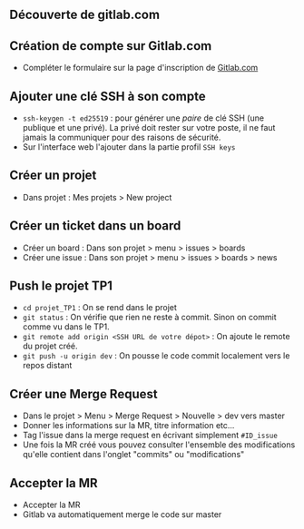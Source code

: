 ## Découverte de gitlab.com

## Création de compte sur Gitlab.com

* Compléter le formulaire sur la page d'inscription de [Gitlab.com](https://gitlab.com/users/sign_in?redirect_to_referer=yes)

## Ajouter une clé SSH à son compte

* `ssh-keygen -t ed25519` : pour générer une *paire* de clé SSH (une publique et une privé). La privé doit rester sur votre poste, il ne faut jamais la communiquer pour des raisons de sécurité.
* Sur l'interface web l'ajouter dans la partie profil `SSH keys`

## Créer un projet

* Dans projet : Mes projets > New project

## Créer un ticket dans un board

* Créer un board : Dans son projet > menu > issues > boards
* Créer une issue : Dans son projet > menu > issues > boards > news

## Push le projet TP1

* `cd projet_TP1` : On se rend dans le projet
* `git status` : On vérifie que rien ne reste à commit. Sinon on commit comme vu dans le TP1.
* `git remote add origin <SSH URL de votre dépot>` : On ajoute le remote du projet créé.
* `git push -u origin dev` : On pousse le code commit localement vers le repos distant

## Créer une Merge Request

* Dans le projet > Menu > Merge Request > Nouvelle > dev vers master
* Donner les informations sur la MR, titre information etc...
* Tag l'issue dans la merge request en écrivant simplement `#ID_issue`
* Une fois la MR créé vous pouvez consulter l'ensemble des modifications qu'elle contient dans l'onglet "commits" ou "modifications"

## Accepter la MR

* Accepter la MR
* Gitlab va automatiquement merge le code sur master
